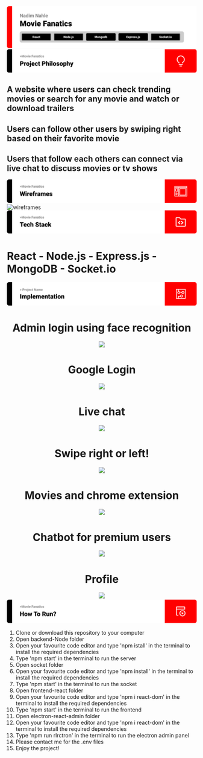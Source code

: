 <img src='./SEF Readme Template (3)/title1.svg'>
<img src='./SEF Readme Template (3)/title2.svg'>
<h2>A website where users can check trending movies or search for any movie and watch or download trailers</h2>
<h2>Users can follow other users by swiping right based on their favorite movie</h2>
<h2>Users that follow each others can connect via live chat to discuss movies or tv shows</h2>
<img src='./SEF Readme Template (3)/title3.svg'>
<img src="https://i.ibb.co/MVCpNbZ/wireframes.png" alt="wireframes" border="0">
<img src='./SEF Readme Template (3)/title4.svg'>
<h1>React - Node.js - Express.js - MongoDB - Socket.io</h1>
<img src='./SEF Readme Template (3)/title5.svg' alt='implementation'>

<div align='center'>
    <h1>Admin login using face recognition</h1>
    <img src="https://media.giphy.com/media/ZwNBxi1A79As3zTX3g/giphy.gif"/>
    <h1>Google Login</h1>
    <img src="https://media.giphy.com/media/0u7z9mwbpxOAqz2wvq/giphy.gif"/>
    <h1>Live chat</h1>
    <img src="https://media.giphy.com/media/WCm8i3uQ6n52HYKdp7/giphy.gif"/>
    <h1>Swipe right or left!</h1>
    <img src="https://media.giphy.com/media/k1QCiYwsxeoWg0ND81/giphy.gif"/> 
    <h1>Movies and chrome extension</h1>
    <img src="https://media.giphy.com/media/FGLGvDdIvheRtJxT3u/giphy.gif"/>
    <h1>Chatbot for premium users</h1>
    <img src="https://media.giphy.com/media/LI6eSRIaQN8E7gClm0/giphy.gif"/>
    <h1>Profile</h1>
    <img src="https://media.giphy.com/media/qOfZDABXNQDs28A4xe/giphy.gif"/>
</div>

<img src='./SEF Readme Template (3)/title6.svg' alt='how to run'>
<div>
    <ol>
        <li>Clone or download this repository to your computer</li>
        <li>Open backend-Node folder</li>
        <li>Open your favourite code editor and type 'npm istall' in the terminal to install the required dependencies</li>
        <li>Type 'npm start' in the terminal to run the server</li>
        <li>Open socket folder</li>
        <li>Open your favourite code editor and type 'npm install' in the terminal to install the required dependencies</li>
        <li>Type 'npm start' in the terminal to run the socket</li>
        <li>Open frontend-react folder</li>
        <li>Open your favourite code editor and type 'npm i react-dom' in the terminal to install the required dependencies</li>
        <li>Type 'npm start' in the terminal to run the frontend</li>
        <li>Open electron-react-admin folder</li>
        <li>Open your favourite code editor and type 'npm i react-dom' in the terminal to install the required dependencies</li>
        <li>Type 'npm run rlrctron' in the terminal to run the electron admin panel</li>
        <li>Please contact me for the .env files</li>
        <li>Enjoy the project!</li>
    </ol>

</div>

